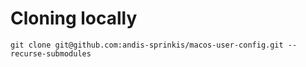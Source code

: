 # Cloning locally

```
git clone git@github.com:andis-sprinkis/macos-user-config.git --recurse-submodules
```
